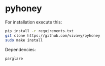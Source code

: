 # pyhoney
For installation execute this:

```bash
pip install -r requirements.txt
git clone https://github.com/vivavy/pyhoney
sudo make install
```

Dependencies:

	parglare
 
